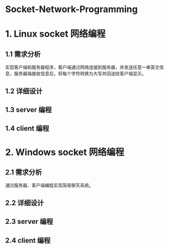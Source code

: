 # Socket-Network-Programming

# 1. Linux socket 网络编程 

## 1.1 需求分析

实现客户端和服务器程序，客户端通过网络连接到服务器，并发送任意一串英文信息，服务器端接收信息后，将每个字符转换为大写并回送给客户端显示。

## 1.2 详细设计

## 1.3 server 编程

## 1.4 client 编程

# 2. Windows socket 网络编程

## 2.1 需求分析

通过服务器、客户端编程实现简易聊天系统。

## 2.2 详细设计

## 2.3 server 编程

## 2.4 client 编程